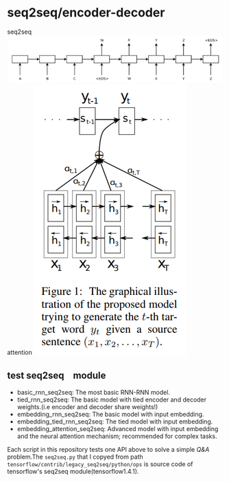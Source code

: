 # seq2seq/encoder-decoder

seq2seq 
![seq2seq](assets/seq2seq.png) 
attention 
![attention ](./assets/attention.png)  


##  test **seq2seq**　module
- basic_rnn_seq2seq: The most basic RNN-RNN model.
- tied_rnn_seq2seq: The basic model with tied encoder and decoder weights.(i.e encoder and decoder share weights!)
- embedding_rnn_seq2seq: The basic model with input embedding.
- embedding_tied_rnn_seq2seq: The tied model with input embedding.
- embedding_attention_seq2seq: Advanced model with input embedding and  the neural attention mechanism; recommended for complex tasks.  

Each script in this repository tests one API above to solve a simple *Q&A* problem.The `seq2seq.py` that I copyed from path `tensorflow/contrib/legacy_seq2seq/python/ops`  is source code of tensorflow's seq2seq module(tensorflow1.4.1).
